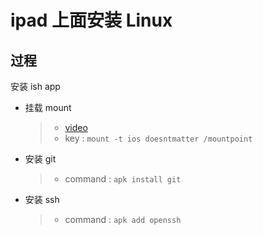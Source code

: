 # ipad 上面安装 Linux

## 过程

安装 ish app

- 挂载 mount

  > - [video](https://youtu.be/e6IynTRmMQ4)
  > - key : `mount -t ios doesntmatter /mountpoint`

- 安装 git

  > - command : `apk install git`

- 安装 ssh
  > - command : `apk add openssh`
